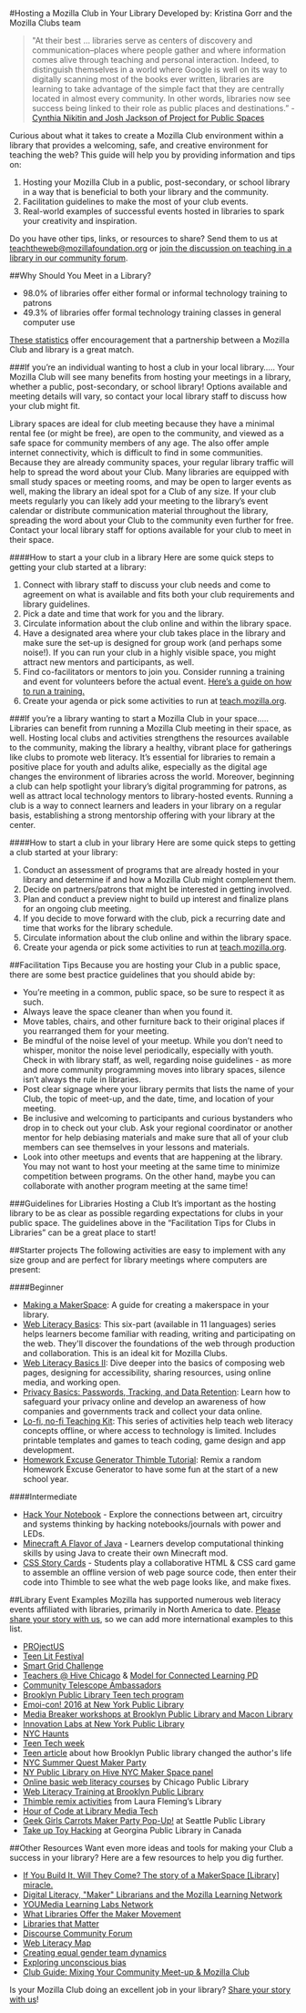 #Hosting a Mozilla Club in Your Library
Developed by: Kristina Gorr and the Mozilla Clubs team

>"At their best ... libraries serve as centers of discovery and communication–places where people gather and where information comes alive through teaching and personal interaction. Indeed, to distinguish themselves in a world where Google is well on its way to digitally scanning most of the books ever written, libraries are learning to take advantage of the simple fact that they are centrally located in almost every community. In other words, libraries now see success being linked to their role as public places and destinations.” - [Cynthia Nikitin and Josh Jackson of Project for Public Spaces](http://www.pps.org/reference/librariesthatmatter-2/)

Curious about what it takes to create a Mozilla Club environment within a library that provides a welcoming, safe, and creative environment for teaching the web? This guide will help you by providing information and tips on:

1. Hosting your Mozilla Club in a public, post-secondary, or school library in a way that is beneficial to both your library and the community.
2. Facilitation guidelines to make the most of your club events.
3. Real-world examples of successful events hosted in libraries to spark your creativity and inspiration.

Do you have other tips, links, or resources to share? Send them to us at teachtheweb@mozillafoundation.org or [join the discussion on teaching in a library in our community forum](https://discourse.webmaker.org/t/hosting-events-mozilla-clubs-in-libraries/581).


##Why Should You Meet in a Library?

* 98.0% of libraries offer either formal or informal technology training to patrons
* 49.3% of libraries offer formal technology training classes in general computer use

[These statistics](http://www.ala.org/news/press-releases/2014/07/libraries-support-digital-readiness-tech-training-stem-programs-more-robust) offer encouragement that a partnership between a Mozilla Club and library is a great match. 

###If you’re an individual wanting to host a club in your local library…..
Your Mozilla Club will see many benefits from hosting your meetings in a library, whether a public, post-secondary, or school library! Options available and meeting details will vary, so contact your local library staff to discuss how your club might fit. 

Library spaces are ideal for club meeting because they have a minimal rental fee (or might be free), are open to the community, and viewed as a safe space for community members of any age. The also offer ample internet connectivity, which is difficult to find in some communities. Because they are already community spaces, your regular library traffic will help to spread the word about your Club. Many libraries are equipped with small study spaces or meeting rooms, and may be open to larger events as well, making the library an ideal spot for a Club of any size. If your club meets regularly you can likely add your meeting to the library’s event calendar or distribute communication material throughout the library, spreading the word about your Club to the community even further for free. Contact your local library staff for options available for your club to meet in their space.

####How to start a your club in a library
Here are some quick steps to getting your club started at a library:

1. Connect with library staff to discuss your club needs and come to agreement on what is available and fits both your club requirements and library guidelines.
2. Pick a date and time that work for you and the library.
3. Circulate information about the club online and within the library space.
4. Have a designated area where your club takes place in the library and make sure the set-up is designed for group work (and perhaps some noise!). If you can run your club in a highly visible space, you might attract new mentors and participants, as well.
5. Find co-facilitators or mentors to join you. Consider running a training and event for volunteers before the actual event. [Here’s a guide on how to run a training.](http://mozilla.github.io/learning-networks/clubs/train-the-trainer-guide/) 
6. Create your agenda or pick some activities to run at [teach.mozilla.org](https://teach.mozilla.org/).

###If you’re a library wanting to start a Mozilla Club in your space…..
Libraries can benefit from running a Mozilla Club meeting in their space, as well.  Hosting local clubs and activities strengthens the resources available to the community, making the library a healthy, vibrant place for gatherings like clubs to promote web literacy. It’s essential for libraries to remain a positive place for youth and adults alike, especially as the digital age changes the environment of libraries across the world. Moreover, beginning a club can help spotlight your library’s digital programming for patrons, as well as attract local technology mentors to library-hosted events. Running a club is a way to connect learners and leaders in your library on a regular basis, establishing a strong mentorship offering with your library at the center.

####How to start a club in your library
Here are some quick steps to getting a club started at your library:

1. Conduct an assessment of programs that are already hosted in your library and determine if and how a Mozilla Club might complement them.
2. Decide on partners/patrons that might be interested in getting involved.
3. Plan and conduct a preview night to build up interest and finalize plans for an ongoing club meeting.
4. If you decide to move forward with the club, pick a recurring date and time that works for the library schedule.
5. Circulate information about the club online and within the library space.
6. Create your agenda or pick some activities to run at [teach.mozilla.org](https://teach.mozilla.org/).

##Facilitation Tips
Because you are hosting your Club in a public space, there are some best practice guidelines that you should abide by:

* You’re meeting in a common, public space, so be sure to respect it as such. 
* Always leave the space cleaner than when you found it.
* Move tables, chairs, and other furniture back to their original places if you rearranged them for your meeting.
* Be mindful of the noise level of your meetup. While you don’t need to whisper, monitor the noise level periodically, especially with youth. Check in with library staff, as well, regarding noise guidelines -  as more and more community programming moves into library spaces, silence isn’t always the rule in libraries.
* Post clear signage where your library permits that lists the name of your Club, the topic of meet-up, and the date, time, and location of your meeting.
* Be inclusive and welcoming to participants and curious bystanders who drop in to check out your club. Ask your regional coordinator or another mentor for help debiasing materials and make sure that all of your club members can see themselves in your lessons and materials. 
* Look into other meetups and events that are happening at the library. You may not want to host your meeting at the same time to minimize competition between programs. On the other hand, maybe you can collaborate with another program meeting at the same time!

###Guidelines for Libraries Hosting a Club
It’s important as the hosting library to be as clear as possible regarding expectations for clubs in your public space. The guidelines above in the “Facilitation Tips for Clubs in Libraries” can be a great place to start!

##Starter projects
The following activities are easy to implement with any size group and are perfect for library meetings where computers are present:

####Beginner

* [Making a MakerSpace](https://d157rqmxrxj6ey.cloudfront.net/mrskapp/9795/): A guide for creating a makerspace in your library.
* [Web Literacy Basics](https://teach.mozilla.org/activities/web-lit-basics/): This six-part (available in 11 languages) series helps learners become familiar with reading, writing and participating on the web. They'll discover the foundations of the web through production and collaboration. This is an ideal kit for Mozilla Clubs.
* [Web Literacy Basics II](https://teach.mozilla.org/activities/web-lit-basics-two/): Dive deeper into the basics of composing web pages, designing for accessibility, sharing resources, using online media, and working open.
* [Privacy Basics: Passwords, Tracking, and Data Retention](https://teach.mozilla.org/activities/privacy-basics/): Learn how to safeguard your privacy online and develop an awareness of how companies and governments track and collect your data online.
* [Lo-fi, no-fi Teaching Kit](https://laura.makes.org/thimble/MTUyODMwNDY0/lofi-nofi-teaching-kit): This series of activities help teach web literacy concepts offline, or where access to technology is limited. Includes printable templates and games to teach coding, game design and app development.
* [Homework Excuse Generator Thimble Tutorial](https://thimble.mozilla.org/anonymous/721d1185-eb53-4fdc-8078-b14a15646832/2498): Remix a random Homework Excuse Generator to have some fun at the start of a new school year.

####Intermediate

* [Hack Your Notebook](https://laura.makes.org/thimble/LTU1NDA0MTA4OA==/hack-your-notebook-teaching-kit) - Explore the connections between art, circuitry and systems thinking by hacking notebooks/journals with power and LEDs.
* [Minecraft A Flavor of Java](https://epik.makes.org/thimble/NjU2MTQ2OTQ0/minecraft-a-flavor-of-java-epik) - Learners develop computational thinking skills by using Java to create their own Minecraft mod.
* [CSS Story Cards](https://d157rqmxrxj6ey.cloudfront.net/mouseorg/19913/) - Students play a collaborative HTML & CSS card game to assemble an offline version of web page source code, then enter their code into Thimble to see what the web page looks like, and make fixes.

##Library Event Examples
Mozilla has supported numerous web literacy events affiliated with libraries, primarily in North America to date. [Please share your story with us](https://discourse.webmaker.org/t/hosting-events-mozilla-clubs-in-libraries/581), so we can add more international examples to this list.

* [PROjectUS](http://hivechicago.org/portfolio/project-us/)
* [Teen Lit Festival](http://hivechicago.org/portfolio/chicago-teen-literary-festival/)
* [Smart Grid Challenge](http://hivechicago.org/portfolio/smart-grid-challenge/)
* [Teachers @ Hive Chicago](http://teachers.hivechicago.org/) & [Model for Connected Learning PD](http://hivechicago.org/portfolio/model-connected-learning/)
* [Community Telescope Ambassadors](http://hivechicago.org/portfolio/community-telescope-ambassadors/)
* [Brooklyn Public Library Teen tech program](http://hivenyc.org/2015/08/04/brooklyn-public-library-tech-programs-visit/)
* [Emoi-con! 2016 at New York Public Library](http://emoti-con.org/)
* [Media Breaker workshops at Brooklyn Public Library and Macon Library](http://thelamp.org/what-super-bowl-ad-will-you-break-this-year/)  
* [Innovation Labs at New York Public Library](http://www.nypl.org/ost)
* [NYC Haunts](http://hivenyc.org/portfolio/nyc-haunts/)
* [Teen Tech week](http://hivenyc.org/2012/03/06/geek-out-your-library-its-teen-tech-week/)
* [Teen article](http://hivenyc.org/2012/10/16/how-the-brooklyn-public-library-changed-my-life/) about how Brooklyn Public library changed the author's life
* [NYC Summer Quest Maker Party](https://www.edsurge.com/e/nyc-summer-quest-maker-party-new-york-ny-on-2014-07-17)
* [NY Public Library on Hive NYC Maker Space panel](http://hivenyc.org/2015/03/13/february-2015-meet-up-maker-spaces/)
* [Online basic web literacy courses](https://chipublib.digitallearn.org/) by Chicago Public Library
* [Web Literacy Training at Brooklyn Public Library](https://www.flickr.com/photos/newyouthcity/sets/72157657222960094)
* [Thimble remix activities](https://twitter.com/LFlemingEDU/status/673875352842801152) from Laura Fleming’s Library
* [Hour of Code at Library Media Tech](http://librarymediatechtalk.blogspot.com/2016/01/may-code-be-with-you-in-library.html?platform=hootsuite)
* [Geek Girls Carrots Maker Party Pop-Up!](https://sanda.makes.org/thimble/LTE4OTMyNjkyNDg=/maker-party-pop-up-seattle) at Seattle Public Library
* [Take up Toy Hacking](http://hivetoronto.org/take-toy-hacking-open-curriculum/) at Georgina Public Library in Canada

##Other Resources
Want even more ideas and tools for making your Club a success in your library? Here are a few resources to help you dig further.

* [If You Build It, Will They Come? The story of a MakerSpace [Library] miracle.](http://www.teenlibrariantoolbox.com/2016/01/sunday-reflections-if-you-build-it-will-they-come-the-story-of-a-makerspace-miracle/)
* [Digital Literacy, "Maker" Librarians and the Mozilla Learning Network](http://www.cilip.org.uk/blog/digital-literacy-maker-librarians-mozilla-learning-network)
* [YOUMedia Learning Labs Network](http://youmedia.org/)
* [What Libraries Offer the Maker Movement](http://youmedia.org/news/what-libraries-offer-the-maker-movement/)
* [Libraries that Matter](http://www.pps.org/reference/librariesthatmatter-2/) 
* [Discourse Community Forum](https://discourse.webmaker.org/)
* [Web Literacy Map](https://teach.mozilla.org/activities/web-literacy)
* [Creating equal gender team dynamics](https://drive.google.com/a/mozillafoundation.org/file/d/0B1HI_LlmJ9BlU2htdTFQRE1WR00/view)
* [Exploring unconscious bias](http://www.cookross.com/docs/UnconsciousBias.pdf)
* [Club Guide: Mixing Your Community Meet-up & Mozilla Club](http://mozilla.github.io/mozilla-club-guides/existing-program/#why-merge-an-existing-club-with-a-mozilla-club-)


Is your Mozilla Club doing an excellent job in your library? [Share your story with us](https://docs.google.com/a/mozillafoundation.org/forms/d/1bOXV1OiF2EKS5KprlnzfFpwaoVNwxLAwN_UEq6hGKqU/viewform)!


